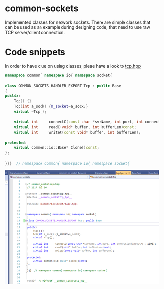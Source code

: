 # common-sockets
Implemented classes for network sockets. 
There are simple classes that can be used as an example during designing code, that need to use raw TCP 
server/client connection. 
  
# Code snippets  
In order to have clue on using classes, pleae have a look to [tcp.hpp](include/common/io/socket/tcp.hpp)  
  
``` c++  
namespace common{ namespace io{ namespace socket{

class COMMON_SOCKETS_HANDLER_EXPORT Tcp : public Base
{
public:
	Tcp() {}
	Tcp(int a_sock) {m_socket=a_sock;}
	virtual ~Tcp();

	virtual int		connectC(const char *svrName, int port, int connectionTimeoutMs = 1000);
	virtual int		readC(void* buffer, int bufferLen)const;
	virtual int		writeC(const void* buffer, int bufferLen);

protected:
	virtual common::io::Base* Clone()const;
};

}}}  // namespace common{ namespace io{ namespace socket{
```  

![tcp.hpp](docs/pics/tcp_socket_header_2020.09.06.PNG)
